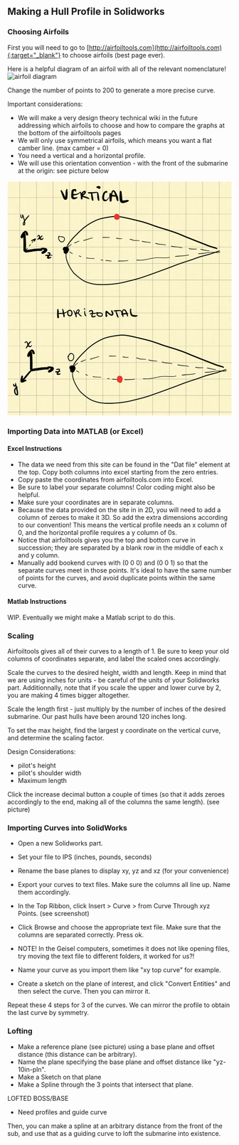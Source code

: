 ## Making a Hull Profile in Solidworks

### Choosing Airfoils

First you will need to go to [http://airfoiltools.com](http://airfoiltools.com){:target="_blank"} to choose airfoils (best page ever). 

Here is a helpful diagram of an airfoil with all of the relevant nomenclature!
![airfoil diagram](http://airfoiltools.com/images/display/camberedairfoil3.jpg)

Change the number of points to 200 to generate a more precise curve.

Important considerations:

* We will make a very design theory technical wiki in the future addressing which airfoils to choose and how to compare the graphs at the bottom of the airfoiltools pages
* We will only use symmetrical airfoils, which means you want a flat camber line. (max camber = 0)
* You need a vertical and a horizontal profile.
* We will use this orientation convention - with the front of the submarine at the origin: see picture below

![Hull Profile Orientation Convention](../../assets/img/wiki-img/hull_profiles_convention.png)


### Importing Data into MATLAB (or Excel)

#### Excel Instructions
* The data we need from this site can be found in the "Dat file" element at the top. Copy both columns into excel starting from the zero entries.
* Copy paste the coordinates from airfoiltools.com into Excel.
* Be sure to label your separate columns! Color coding might also be helpful.
* Make sure your coordinates are in separate columns.
* Because the data provided on the site in in 2D, you will need to add a column of zeroes to make it 3D. So add the extra dimensions according to our convention! This means the vertical profile needs an x column of 0, and the horizontal profile requires a y column of 0s.
* Notice that airfoiltools gives you the top and bottom curve in succession; they are separated by a blank row in the middle of each x and y column.
* Manually add bookend curves with (0 0 0) and (0 0 1) so that the separate curves meet in those points. It's ideal to have the same number of points for the curves, and avoid duplicate points within the same curve.

#### Matlab Instructions
WIP. Eventually we might make a Matlab script to do this.

### Scaling

Airfoiltools gives all of their curves to a length of 1.
Be sure to keep your old columns of coordinates separate, and label the scaled ones accordingly.

Scale the curves to the desired height, width and length. Keep in mind that we are using inches for units - be careful of the units of your Solidworks part.
Additionnally, note that if you scale the upper and lower curve by 2, you are making 4 times bigger altogether.

Scale the length first - just multiply by the number of inches of the desired submarine. Our past hulls have been around 120 inches long.

To set the max height, find the largest y coordinate on the vertical curve, and determine the scaling factor.


Design Considerations:
* pilot's height
* pilot's shoulder width
* Maximum length

Click the increase decimal button a couple of times (so that it adds zeroes accordingly to the end, making all of the columns the same length). (see picture)

### Importing Curves into SolidWorks

* Open a new Solidworks part.
* Set your file to IPS (inches, pounds, seconds)
* Rename the base planes to display xy, yz and xz (for your convenience)

* Export your curves to text files. Make sure the columns all line up. Name them accordingly.
* In the Top Ribbon, click Insert > Curve > from Curve Through xyz Points. (see screenshot)
* Click Browse and choose the appropriate text file. Make sure that the columns are separated correctly. Press ok.
* NOTE! In the Geisel computers, sometimes it does not like opening files, try moving the text file to different folders, it worked for us?!
* Name your curve as you import them like "xy top curve" for example.
* Create a sketch on the plane of interest, and click "Convert Entities" and then select the curve. Then you can mirror it.

Repeat these 4 steps for 3 of the curves. We can mirror the profile to obtain the last curve by symmetry.

### Lofting

* Make a reference plane (see picture) using a base plane and offset distance (this distance can be arbitrary).
* Name the plane specifying the base plane and offset distance like "yz-10in-pln".
* Make a Sketch on that plane
* Make a Spline through the 3 points that intersect that plane.




LOFTED BOSS/BASE
- Need profiles and guide curve



Then, you can make a spline at an arbitrary distance from the front of the sub, and use that as a guiding curve to loft the submarine into existence.
